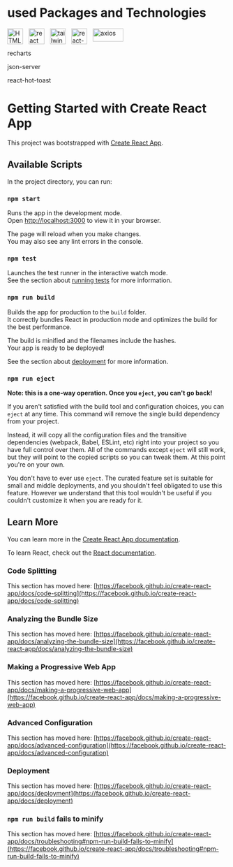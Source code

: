 # used Packages and Technologies
<img src="https://cdn.jsdelivr.net/gh/devicons/devicon/icons/html5/html5-original.svg" width="36"  alt="HTML5" style="padding-right:10px;" align="left"  />
<img src="https://cdn.jsdelivr.net/gh/devicons/devicon/icons/react/react-original.svg" width="36"  alt="react" style="padding-right:10px;" align="left"/>
<img src="https://upload.wikimedia.org/wikipedia/commons/thumb/d/d5/Tailwind_CSS_Logo.svg/2048px-Tailwind_CSS_Logo.svg.png" width="36" alt="tailwind" style="padding-right:10px;" align="left" />
<img src="https://res.cloudinary.com/practicaldev/image/fetch/s---xCsVK0j--/c_imagga_scale,f_auto,fl_progressive,h_1080,q_auto,w_1080/https://reacttraining.com/images/blog/reach-react-router-future.png"  alt="react-router-dom" width="36" alt="Terminal"  style="padding-right:10px;" align="left" />
<img src="https://seeklogo.com/images/A/axios-logo-CD0C90458F-seeklogo.com.png" width="70" height="30" alt="axios" style="padding-right:10px;" align="left" />
<br />
<br />

<p width="960" style="padding-right: 10px;" align="left" >recharts</p>
<p width="960" style="padding-right: 10px;" align="left" >json-server</p>
<p width="960" style="padding-right:40px;" align="left" >react-hot-toast</p>

# Getting Started with Create React App

This project was bootstrapped with [Create React App](https://github.com/facebook/create-react-app).

## Available Scripts

In the project directory, you can run:

### `npm start`

Runs the app in the development mode.\
Open [http://localhost:3000](http://localhost:3000) to view it in your browser.

The page will reload when you make changes.\
You may also see any lint errors in the console.

### `npm test`

Launches the test runner in the interactive watch mode.\
See the section about [running tests](https://facebook.github.io/create-react-app/docs/running-tests) for more information.

### `npm run build`

Builds the app for production to the `build` folder.\
It correctly bundles React in production mode and optimizes the build for the best performance.

The build is minified and the filenames include the hashes.\
Your app is ready to be deployed!

See the section about [deployment](https://facebook.github.io/create-react-app/docs/deployment) for more information.

### `npm run eject`

**Note: this is a one-way operation. Once you `eject`, you can't go back!**

If you aren't satisfied with the build tool and configuration choices, you can `eject` at any time. This command will remove the single build dependency from your project.

Instead, it will copy all the configuration files and the transitive dependencies (webpack, Babel, ESLint, etc) right into your project so you have full control over them. All of the commands except `eject` will still work, but they will point to the copied scripts so you can tweak them. At this point you're on your own.

You don't have to ever use `eject`. The curated feature set is suitable for small and middle deployments, and you shouldn't feel obligated to use this feature. However we understand that this tool wouldn't be useful if you couldn't customize it when you are ready for it.

## Learn More

You can learn more in the [Create React App documentation](https://facebook.github.io/create-react-app/docs/getting-started).

To learn React, check out the [React documentation](https://reactjs.org/).

### Code Splitting

This section has moved here: [https://facebook.github.io/create-react-app/docs/code-splitting](https://facebook.github.io/create-react-app/docs/code-splitting)

### Analyzing the Bundle Size

This section has moved here: [https://facebook.github.io/create-react-app/docs/analyzing-the-bundle-size](https://facebook.github.io/create-react-app/docs/analyzing-the-bundle-size)

### Making a Progressive Web App

This section has moved here: [https://facebook.github.io/create-react-app/docs/making-a-progressive-web-app](https://facebook.github.io/create-react-app/docs/making-a-progressive-web-app)

### Advanced Configuration

This section has moved here: [https://facebook.github.io/create-react-app/docs/advanced-configuration](https://facebook.github.io/create-react-app/docs/advanced-configuration)

### Deployment

This section has moved here: [https://facebook.github.io/create-react-app/docs/deployment](https://facebook.github.io/create-react-app/docs/deployment)

### `npm run build` fails to minify

This section has moved here: [https://facebook.github.io/create-react-app/docs/troubleshooting#npm-run-build-fails-to-minify](https://facebook.github.io/create-react-app/docs/troubleshooting#npm-run-build-fails-to-minify)
